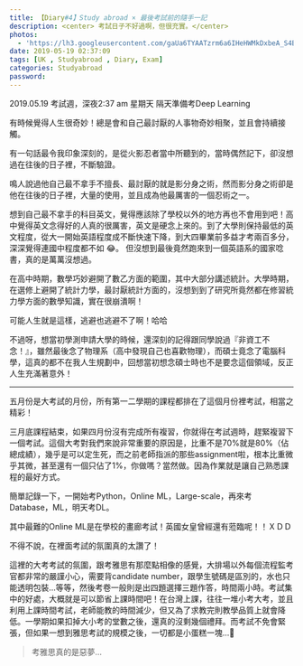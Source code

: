 ```yaml
---
title: 【Diary#4】Study abroad × 最後考試前的隨手一記
description: <center> 考試日子不好過啊，但很充實。</center>
photos:
  - 'https://lh3.googleusercontent.com/gaUa6TYAATzrm6a6IHeHWMkDxbeA_S4B3nFSsi8fRorAHlHantD_jsyydmo8i3DTr3JxFuKYZNBHtGF5wluNeOsXh3xyqqs2r-tFb4P4TjTQ3_z2DRU-iN_3KAj816tzvShbr5xNTn5MVQE5dpmuS5GZjDC7zMrid_BRgDjZUyXszZjc78qNv8JbHLRc3BMk8j0qIFjOxsp7t89-CViypcJnjGwQnaJuY0-4p2tKUajkixBI-KeFrCWcLjok9BI4sq0lGuCWmX9dBgtPjHlGHWQjphAN-YfjbQZud12isO97zmVfOkOjlnWfyOrET1uaxCaBKLA3C3VUwyDdFdPajZrWCVr-fZ0jBxaFxC7NhkVJIge59RORDx5dLM_aG1sbEORXwQTLrZjhJD1vDw-uAE_ngtCuQtR_sXowtaj8PeLWrCPnVyY3MOmAbohqvuLwYhU39S9BXRYieRqjxCiYKEHJzOOIyS9Q5tf4U2LXZQYP5hd_8q_ipPTHUM1QkVSyWahybyK7yPTJkTx0bTp3lY-UAppDYH5Obv7PegR5HMPRE3ZNX-To12LJHSI23tTOOqJmNdl6pxrN57mHL4aijiHLAk2wtGn4EfKzZWGSSNU2h7naIoXQ14L8a9nu4USKLXLJAEj86zfysIKX6jAA1psTfq4DTPrw2YD31dEuBC60fD-lju2lvwlYJUYgkcu6Ju2do7EGNtMZ0kkYvf9vKAAFSw=w2162-h1218-no'
date: 2019-05-19 02:37:09
tags: [UK , Studyabroad , Diary, Exam]
categories: Studyabroad
password:
---
```

2019.05.19 考試週，深夜2:37 am 星期天 隔天準備考Deep Learning

有時候覺得人生很奇妙！總是會和自己最討厭的人事物奇妙相聚，並且會持續接觸。

有一句話最令我印象深刻的，是從火影忍者當中所聽到的，當時偶然記下，卻沒想過在往後的日子裡，不斷驗證。

鳴人說過他自己最不拿手不擅長、最討厭的就是影分身之術，然而影分身之術卻是他在往後的日子裡，大量的使用，並且成為他最厲害的一個忍術之一。

想到自己最不拿手的科目英文，覺得應該除了學校以外的地方再也不會用到吧！高中覺得英文念得好的人真的很厲害，英文是硬念上來的。到了大學則保持最低的英文程度，從大一開始英語程度成不斷快速下降，到大四畢業前多益才考兩百多分，深深覺得連國中程度都不如 😂。 但沒想到最後竟然跑來到一個英語系的國家唸書，真的是萬萬沒想過。

在高中時期，數學巧妙避開了數乙方面的範圍，其中大部分講述統計。大學時期，在選修上避開了統計力學，最討厭統計方面的，沒想到到了研究所竟然都在修習統力學方面的數學知識，實在很崩潰啊！

可能人生就是這樣，逃避也逃避不了啊！哈哈

不過呀，想當初學測申請大學的時候，還深刻的記得跟同學說過『非資工不念！』，雖然最後念了物理系（高中發現自己也喜歡物理），而碩士竟念了電腦科學，這真的都不在我人生規劃中，回想當初想念碩士時也不是要念這個領域，反正人生充滿著意外！

---

五月份是大考試的月份，所有第一二學期的課程都排在了這個月份裡考試，相當之精彩！

三月底課程結束，如果四月份沒有完成所有複習，你就得在考試週時，趕緊複習下一個考試。這個大考對我們來說非常重要的原因是，比重不是70%就是80%（佔總成績），幾乎是可以定生死，而之前老師指派的那些assignment啦，根本比重微乎其微，甚至還有一個只佔了1%，你做嗎？當然做。因為作業就是讓自己熟悉課程的最好方式。

簡單記錄一下，一開始考Python，Online ML，Large-scale，再來考Database，ML，明天考DL。

其中最難的Online ML是在學校的畫廊考試！英國女皇曾經還有蒞臨呢！！ＸＤＤ

不得不說，在裡面考試的氛圍真的太讚了！

這裡的大考考試的氛圍，跟考雅思有那麼點相像的感覺，大排場以外每個流程監考官都非常的嚴謹小心，需要背candidate number，跟學生號碼是區別的，水也只能透明包裝...等等，然後考卷一般則是出四題選擇三題作答，時間兩小時。考試集中的好處，大概就是可以節省上課時間吧！在台灣上課，往往一堆小考大考，並且利用上課時間考試，老師能教的時間減少，但又為了求教完則教學品質上就會降低。一學期如果扣掉大小考的堂數之後，還真的沒剩幾個禮拜。而考試不免會緊張，但如果一想到雅思考試的規模之後，一切都是小蛋糕一塊...🤣

> 考雅思真的是惡夢...
